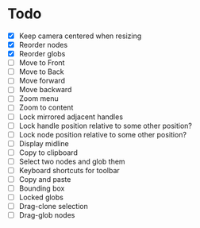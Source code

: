 # Todo

- [x] Keep camera centered when resizing
- [x] Reorder nodes
- [x] Reorder globs
- [ ] Move to Front
- [ ] Move to Back
- [ ] Move forward
- [ ] Move backward
- [ ] Zoom menu
- [ ] Zoom to content
- [ ] Lock mirrored adjacent handles
- [ ] Lock handle position relative to some other position?
- [ ] Lock node position relative to some other position?
- [ ] Display midline
- [ ] Copy to clipboard
- [ ] Select two nodes and glob them
- [ ] Keyboard shortcuts for toolbar
- [ ] Copy and paste
- [ ] Bounding box
- [ ] Locked globs
- [ ] Drag-clone selection
- [ ] Drag-glob nodes
